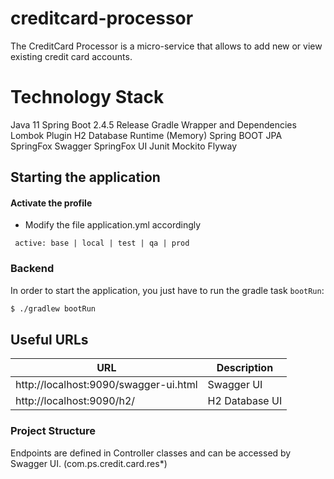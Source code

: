 # creditcard-processor

The CreditCard Processor is a micro-service that allows to add new or view existing credit card accounts.

# Technology Stack
Java 11
Spring Boot 2.4.5 Release
Gradle Wrapper and Dependencies
Lombok Plugin
H2 Database Runtime (Memory)
Spring BOOT JPA
SpringFox Swagger
SpringFox UI
Junit Mockito
Flyway

## Starting the application

#### Activate the profile
* Modify the file application.yml accordingly

```
 active: base | local | test | qa | prod

```

### Backend

In order to start the application, you just have to run the gradle task `bootRun`:

```bash
$ ./gradlew bootRun
```

## Useful URLs

| URL | Description |
|-----|-------------|
http://localhost:9090/swagger-ui.html | Swagger UI
http://localhost:9090/h2/   | H2 Database UI 

### Project Structure

Endpoints are defined in Controller classes and can be accessed by Swagger UI. 
(com.ps.credit.card.res*)